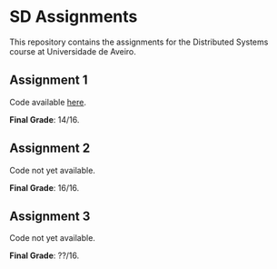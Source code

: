 # SD Assignments
This repository contains the assignments for the Distributed Systems course at Universidade de Aveiro.

## Assignment 1
Code available [here](https://github.com/diogopjesus/sd-assignments/releases/tag/first-assignment).

**Final Grade**: 14/16.

## Assignment 2
Code not yet available.

**Final Grade**: 16/16.

## Assignment 3
Code not yet available.

**Final Grade**: ??/16.
